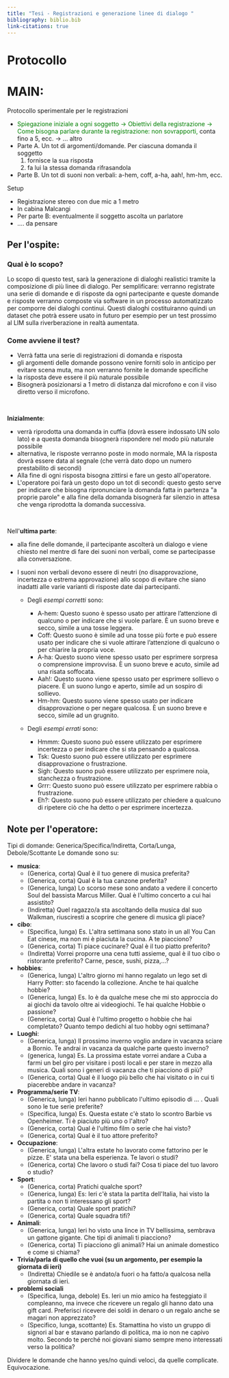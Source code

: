 ```yaml
---
title: "Tesi - Registrazioni e generazione linee di dialogo "
bibliography: biblio.bib
link-citations: true
---
```

# Protocollo
MAIN:
============
Protocollo sperimentale per le registrazioni
- <span style="color:green">Spiegazione iniziale a ogni soggetto
   -> Obiettivi della registrazione
   -> Come bisogna parlare durante la registrazione: non sovrapporti,</span>
conta fino a 5, ecc.
   -> ... altro
- Parte A. Un tot di argomenti/domande. Per ciascuna domanda il soggetto
     1) fornisce la sua risposta
     2) fa lui la stessa domanda rifrasandola
- Parte B. Un tot di suoni non verbali: a-hem, coff, a-ha, aah!, hm-hm, ecc.

Setup<span style="color:green">
- Registrazione stereo con due mic a 1 metro
- In cabina Malcangi</span>
- Per parte B: eventualmente il soggetto ascolta un parlatore
- .... da pensare

## Per l'ospite:
### Qual è lo scopo?
Lo scopo di questo test, sarà la generazione di dialoghi realistici tramite la composizione di più linee di dialogo.
Per semplificare: verranno registrate una serie di domande e di risposte da ogni partecipante e queste domande e risposte verranno composte via software in un processo automatizzato per comporre dei dialoghi continui.
Questi dialoghi costituiranno quindi un dataset che potrà essere usato in futuro per esempio per un test prossimo al LIM sulla riverberazione in realtà aumentata.

### Come avviene il test? 
- Verrà fatta una serie di registrazioni di domanda e risposta
- gli argomenti delle domande possono venire forniti solo in anticipo per evitare scena muta, ma non verranno fornite le domande specifiche
- la risposta deve essere il più naturale possibile
- Bisognerà posizionarsi a 1 metro di distanza dal microfono e con il viso diretto verso il microfono.
<br>

**Inizialmente**:
 - verrà riprodotta una domanda in cuffia (dovrà essere indossato UN solo lato) e a questa domanda bisognerà rispondere nel modo più naturale possibile
  - alternativa, le risposte verranno poste in modo normale, MA la risposta dovrà essere data al segnale (che verrà dato dopo un numero prestabilito di secondi)
- Alla fine di ogni risposta bisogna zittirsi e fare un gesto all'operatore.
- L'operatore poi farà un gesto dopo un tot di secondi: questo gesto serve per indicare che bisogna ripronunciare la domanda fatta in partenza "a proprie parole" e alla fine della domanda bisognerà far silenzio in attesa che venga riprodotta la domanda successiva. 

<br>

Nell'**ultima parte**:
 - alla fine delle domande, il partecipante ascolterà un dialogo e viene chiesto nel mentre di fare dei suoni non verbali, come se partecipasse alla conversazione.
 - I suoni non verbali devono essere di neutri (no disapprovazione, incertezza o estrema approvazione) allo scopo di evitare che siano inadatti alle varie varianti di risposte date dai partecipanti.

   - Degli *esempi corretti* sono:
     - A-hem: Questo suono è spesso usato per attirare l’attenzione di qualcuno o per indicare che si vuole parlare. È un suono breve e secco, simile a una tosse leggera.
     - Coff: Questo suono è simile ad una tosse più forte e può essere usato per indicare che si vuole attirare l’attenzione di qualcuno o per chiarire la propria voce.
     - A-ha: Questo suono viene spesso usato per esprimere sorpresa o comprensione improvvisa. È un suono breve e acuto, simile ad una risata soffocata.
     - Aah!: Questo suono viene spesso usato per esprimere sollievo o piacere. È un suono lungo e aperto, simile ad un sospiro di sollievo.
     - Hm-hm: Questo suono viene spesso usato per indicare disapprovazione o per negare qualcosa. È un suono breve e secco, simile ad un grugnito.

   - Degli *esempi errati* sono:
     - Hmmm: Questo suono può essere utilizzato per esprimere incertezza o per indicare che si sta pensando a qualcosa.
     - Tsk: Questo suono può essere utilizzato per esprimere disapprovazione o frustrazione.
     - Sigh: Questo suono può essere utilizzato per esprimere noia, stanchezza o frustrazione.
     - Grrr: Questo suono può essere utilizzato per esprimere rabbia o frustrazione.
     - Eh?: Questo suono può essere utilizzato per chiedere a qualcuno di ripetere ciò che ha detto o per esprimere incertezza.


## Note per l'operatore:
Tipi di domande: Generica/Specifica/Indiretta, Corta/Lunga, Debole/Scottante
Le domande sono su:
  - **musica**:
    - (Generica, corta) Qual è il tuo genere di musica preferita?
    - (Generica, corta) Qual è la tua canzone preferita? 
    - (Generica, lunga) Lo scorso mese sono andato a vedere il concerto Soul del bassista Marcus Miller. Qual è l'ultimo concerto a cui hai assistito?
    - (Indiretta) Quel ragazzo/a sta ascoltando della musica dal suo Walkman, riusciresti a scoprire che genere di musica gli piace?
  - **cibo**:
    - (Specifica, lunga) Es. L'altra settimana sono stato in un all You Can Eat cinese, ma non mi è piaciuta la cucina. A te piacciono? 
    - (Generica, corta) Ti piace cucinare? Qual è il tuo piatto preferito? 
    - (Indiretta) Vorrei proporre una cena tutti assieme, qual è il tuo cibo o ristorante preferito? Carne, pesce, sushi, pizza,...?
  - **hobbies**:
    - (Generica, lunga) L'altro giorno mi hanno regalato un lego set di Harry Potter: sto facendo la collezione. Anche te hai qualche hobbie?
    - (Generica, lunga) Es. Io è da qualche mese che mi sto approccia do ai giochi da tavolo oltre ai videogiochi. Te hai qualche Hobbie o passione? 
    - (Generica, corta) Qual è l'ultimo progetto o hobbie che hai completato? Quanto tempo dedichi al tuo hobby ogni settimana?
  - **Luoghi**:
    - (Generica, lunga) Il prossimo inverno voglio andare in vacanza sciare a Bornio. Te andrai in vacanza da qualche parte questo inverno?
    - (generica, lunga) Es. La prossima estate vorrei andare a Cuba a farmi un bel giro per visitare i posti locali e per stare in mezzo alla musica. Quali sono i generi di vacanza che ti piacciono di più? 
    - (Generica, corta) Qual è il luogo più bello che hai visitato o in cui ti piacerebbe andare in vacanza?
  - **Programma/serie TV**:
    - (Generica, lunga) Ieri hanno pubblicato l'ultimo episodio di ... . Quali sono le tue serie preferite? 
    - (Specifica, lunga) Es. Questa estate c'è stato lo scontro Barbie vs Openheimer. Ti è piaciuto più uno o l'altro? 
    - (Generica, corta) Qual è l'ultimo film o serie che hai visto? 
    - (Generica, corta) Qual è il tuo attore preferito?
  - **Occupazione**:
    - (Generica, lunga) L'altra estate ho lavorato come fattorino per le pizze. E' stata una bella esperienza. Te lavori o studi?
    - (Generica, corta) Che lavoro o studi fai? Cosa ti piace del tuo lavoro o studio?
  - **Sport**:
    - (Generica, corta) Pratichi qualche sport?
    - (Generica, lunga) Es: Ieri c'è stata la partita dell'Italia, hai visto la partita o non ti interessano gli sport? 
    - (Generica, corta) Quale sport pratichi?
    - (Generica, corta) Quale squadra tifi? 
  - **Animali**:
    - (Generica, lunga) Ieri ho visto una lince in TV bellissima, sembrava un gattone gigante. Che tipi di animali ti piacciono? 
    - (Generica, corta) Ti piacciono gli animali? Hai un animale domestico e come si chiama? 
  - **Trivia/parla di quello che vuoi (su un argomento, per esempio la giornata di ieri)**
    - (Indiretta) Chiedile se è andato/a fuori o ha fatto/a qualcosa nella giornata di ieri.
  - **problemi sociali**
    - (Specifica, lunga, debole) Es. Ieri un mio amico ha festeggiato il compleanno, ma invece che ricevere un regalo gli hanno dato una gift card. Preferisci ricevere dei soldi in denaro o un regalo anche se magari non apprezzato? 
    - (Specifico, lunga, scottante) Es. Stamattina ho visto un gruppo di signori al bar e stavano parlando di politica, ma io non ne capivo molto. Secondo te perché noi giovani siamo sempre meno interessati verso la politica? 


Dividere le domande che hanno yes/no quindi veloci, da quelle complicate. 
Equivocazione. 

